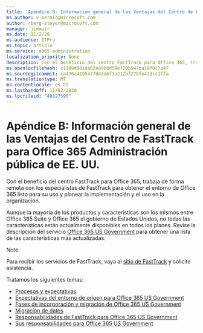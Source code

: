 ```yaml
---
title: 'Apéndice B: Información general de las Ventajas del Centro de FastTrack para Office 365 Administración pública de EE. UU.'
ms.author: v-bermic@microsoft.com
author: rberg-steyer@microsoft.com
manager: jimmuir
ms.date: 11/2/20
ms.audience: ITPro
ms.topic: article
ms.service: o365-administration
localization_priority: None
description: Con el beneficio del centro FastTrack para Office 365, trabaja de forma remota con los especialistas de FastTrack para obtener el entorno de Office 365 listo para su uso y planear la implementación y el uso en la organización.
ms.openlocfilehash: c1149d981da62e89b8d50ef20b547ba18f0c7a47
ms.sourcegitcommit: ca476a4195477d43a6f3a212bf27bfe473cc1ffa
ms.translationtype: MT
ms.contentlocale: es-ES
ms.lasthandoff: 11/02/2020
ms.locfileid: "48827590"
---
```

# <a name="appendix-b---fasttrack-center-benefit-overview-for-office-365-us-government"></a>Apéndice B: Información general de las Ventajas del Centro de FastTrack para Office 365 Administración pública de EE. UU.

Con el beneficio del centro FastTrack para Office 365, trabaja de forma remota con los especialistas de FastTrack para obtener el entorno de Office 365 listo para su uso y planear la implementación y el uso en la organización. 
  
Aunque la mayoría de los productos y características son los mismos entre Office 365 Suite y Office 365 el gobierno de Estados Unidos, no todas las características están actualmente disponibles en todos los planes. Revise la descripción del servicio [Office 365 US Government](https://aka.ms/aboutgovcloud) para obtener una lista de las características más actualizadas.

> [!NOTE]
> Para recibir los servicios de FastTrack, vaya al [sitio de FastTrack](https://go.microsoft.com/fwlink/?linkid=780698) y solicite asistencia.  

Tratamos los siguientes temas:
- [Procesos y expectativas](process-and-expectations.md) 
- [Expectativas del entorno de origen para Office 365 US Government](US-Gov-appendix-source-environment-expectations.md)   
- [Fases de incorporación y migración de Office 365 US Government](US-Gov-appendix-onboarding-and-migration.md)
- [Migración de datos](data-migration.md)    
- [Responsabilidades de FastTrack para Office 365 US Government](US-Gov-appendix-fasttrack-responsibilities.md)   
- [Sus responsabilidades para Office 365 US Government](US-Gov-appendix-your-responsibilities.md)    


